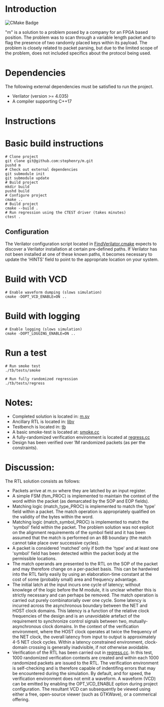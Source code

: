 # Introduction

![CMake Badge](https://github.com/stephenry/m/workflows/CI/badge.svg)

"m" is a solution to a problem posed by a company for an FPGA based position. The problem was to scan through a variable length packet and to flag the presence of two randomly placed keys within its payload. The problem is closely related to packet parsing, but due to the limited scope of the problem, does not included specifics about the protocol being used.

# Dependencies

The following external dependencies must be satisfied to run the
project.

* Verilator (version >= 4.035)
* A compiler supporting C++17

# Instructions

# Basic build instructions

``` shell
# Clone project
git clone git@github.com:stephenry/m.git
pushd m
# Check out external dependencies
git submodule init
git submodule update
# Build project
mkdir build
pushd build
# Configure project
cmake ..
# Build project
cmake --build .
# Run regression using the CTEST driver (takes minutes)
ctest .
```

## Configuration

The Verilator configuration script located in
[FindVerilator.cmake](./cmake/FindVerilator.cmake) expects to discover
a Verilator installation at certain pre-defined paths. If Verilator
has not been installed at one of these known paths, it becomes
necessary to update the 'HINTS' field to point to the appropriate
location on your system.

# Build with VCD

``` shell
# Enable waveform dumping (slows simulation)
cmake -DOPT_VCD_ENABLE=ON ..
```

# Build with logging

``` shell
# Enable logging (slows simulation)
cmake -DOPT_LOGGING_ENABLE=ON ..
```

# Run a test

``` shell
# Run smoke test
./tb/tests/smoke

# Run fully randomized regression
./tb/tests/regress
```

# Notes:

* Completed solution is located in: [m.sv](./rtl/m.sv)
* Ancillary RTL is located in: [libv](./libv)
* Testbench is located in: [tb](./tb)
* A basic smoke-test is located at: [smoke.cc](./tb/tests/smoke.cc)
* A fully-randomized verification environment is located at [regress.cc](./tb/tests/regress.cc)
* Design has been verified over 1M randomized packets (as per the constraints).

# Discussion:

The RTL solution consists as follows:

* Packets arrive at m.sv where they are latched by an input register.
* A simple FSM (fsm_PROC) is implemented to maintain the context of the word within the packet (as demarcated by the SOP and EOP fields).
* Matching logic (match_type_PROC) is implemented to match the 'type' field within a packet. The match operation is appropriately qualified on the validity of the bytes within the word.
* Matching logic (match_symbol_PROC) is implemented to match the 'symbol' field within the packet. The problem solution was not explicit on the alignment requirements of the symbol field and it has been assumed that the match is performed on an 8B boundary (the match cannot take place over successive cycles).
* A packet is considered 'matched' only if both the 'type' and at least one 'symbol' field has been detected within the packet body at the permissible locations.
* The match operands are presented to the RTL on the SOP of the packet and may therefore change on a per-packet basis. This can be hardwired into the RTL fairly easily by using an elaboration-time constant at the cost of some (probably small) area and frequency advantage.
* The initial latch at the input incurs one cycle of latency; without knowlege of the logic before the M module, it is unclear whether this is strictly necessary and can perhaps be removed. The match operation is carried out purely combinatorially over one cycle. Some latency is incurred across the asynchronous boundary between the NET and HOST clock domains. This latency is a function of the relative clock frequencies of the design and is an unavoidable artefact of the requirement to synchronize control signals between two, mutually-asynchronous clock domains. In the context of the verification environment, where the HOST clock operates at twice the frequency of the NET clock, the overall latency from input to output is approximately 4-5 NET clock cycles. Within a latency constrained environment, clock-domain crossing is generally inadvisible, if not otherwise avoidable.
* Verification of the RTL has been carried out in [regress.cc](./tb/tests/regress.cc). In this test, 1000 randomized verification contexts are created and within each 1000 randomized packets are issued to the RTL. The verification environment is self-checking and is therefore capable of indentifing errors that may be encountered during the simulation. By default, and for speed, the verification environment does not emit a waveform. A waveform (VCD) can be emitted by enabling the OPT_VCD_ENABLE option during project configuration. The resultant VCD can subsequently be viewed using either a free, open-source viewer (such as GTKWave), or a commerical offering.

